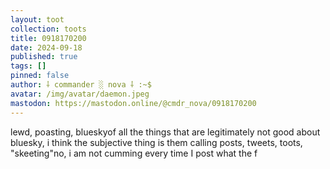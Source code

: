 ```yaml
---
layout: toot
collection: toots
title: 0918170200
date: 2024-09-18
published: true
tags: []
pinned: false
author: ⸸ commander ░ nova ⸸ :~$
avatar: /img/avatar/daemon.jpeg
mastodon: https://mastodon.online/@cmdr_nova/0918170200
---
```


lewd, poasting, blueskyof all the things that are legitimately not good about bluesky, i think the subjective thing is them calling posts, tweets, toots, "skeeting"no, i am not cumming every time I post what the f
